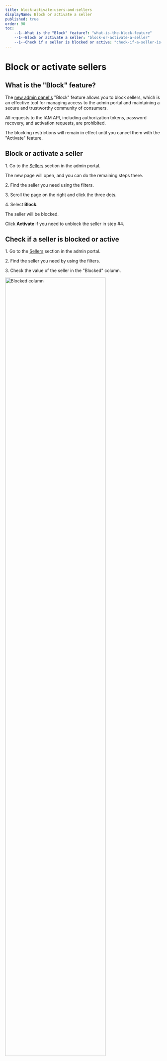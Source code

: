 ```yaml
---
title: block-activate-users-and-sellers
displayName: Block or activate a seller
published: true
order: 90
toc:
    --1--What is the "Block" feature?: "what-is-the-block-feature"
    --1--Block or activate a seller: "block-or-activate-a-seller"
    --1--Check if a seller is blocked or active: "check-if-a-seller-is-blocked-or-active"
---
```

# Block or activate sellers

## What is the "Block" feature?

The <a href="https://admin.gcore.top/" target="_blank">new admin panel's</a> "Block" feature allows you to block sellers, which is an effective tool for managing access to the admin portal and maintaining a secure and trustworthy community of consumers.

<alert-element type="info" title="Info">
  
All requests to the IAM API, including authorization tokens, password recovery, and activation requests, are prohibited.

</alert-element>

The blocking restrictions will remain in effect until you cancel them with the "Activate" feature.

## Block or activate a seller

1\. Go to the <a href="https://admin.gcore.top/users/sellers" target="_blank">Sellers</a> section in the admin portal.

The new page will open, and you can do the remaining steps there.

2\. Find the seller you need using the filters.

3\. Scroll the page on the right and click the three dots.

4\. Select **Block**.

The seller will be blocked.

Click **Activate** if you need to unblock the seller in step #4.

## Check if a seller is blocked or active

1\. Go to the <a href="https://admin.gcore.top/users/sellers" target="_blank">Sellers</a> section in the admin portal.

2\. Find the seller you need by using the filters.

3\. Check the value of the seller in the "Blocked" column.

<img src="https://assets.gcore.pro/docs/reseller-support/manuals/block-activate-users-and-sellers/blocked-status-20.png" alt="Blocked column" width="80%">

- If the status is "true", the seller is blocked and cannot access the account and services.
- If the status is "false", the seller is active and has access to the account and services.
